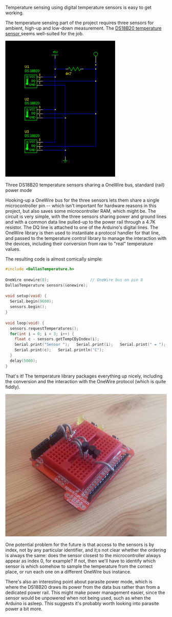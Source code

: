 Temperature sensing using digital temperature sensors is easy to get working.

<!--more-->

The temperature sensing part of the project requires three sensors for ambient, high-up and low-down measurement. The <a href="/2013/07/08/ds18b20/">DS18B20 temperature sensor </a>seems well-suited for the job.

![DS18B20](/images/citizen-sensing/three-ds18b20.png)

Three DS18B20 temperature sensors sharing a OneWire bus, standard (rail) power mode

Hooking-up a OneWire bus for the three sensors lets them share a single microcontroller pin -- which isn't important for hardware reasons in this project, but also saves some microcontroller RAM, which might be. The circuit is very simple, with the three sensors sharing power and ground lines and with a common data line pulled-up to the power rail through a 4.7K resistor. The DQ line is attached to one of the Arduino's digital lines. The OneWire library is then used to instantiate a protocol handler for that line, and passed to the temperature control library to manage the interaction with the devices, including their conversion from raw to "real" temperature values.

The resulting code is almost comically simple:
```c
#include <DallasTemperature.h>

OneWire onewire(8);                  // OneWire bus on pin 8
DallasTemperature sensors(&onewire);

void setup(void) {
  Serial.begin(9600);
  sensors.begin();
}

void loop(void) {
  sensors.requestTemperatures();
  for(int i = 0; i < 3; i++) {
    float c - sensors.getTempCByIndex(i);
    Serial.print("Sensor ");   Serial.print(i);   Serial.print(" = ");
    Serial.print(c);   Serial.println("C");
  }
  delay(5000);
}
```

That's it! The temperature library packages everything up nicely, including the conversion and the interaction with the OneWire protocol (which is quite fiddly).

![Three DS18B30s on a prototyping shield](/images/citizen-sensing/ds18b20-prototype.jpg)

One potential problem for the future is that access to the sensors is by index, not by any particular identifier, and it;s not clear whether the ordering is always the same: does the sensor closest to the microcontroller always appear as index 0, for example? If not, then we'll have to identify which sensor is which somehow to sample the temperature from the correct place, or run each one on a different OneWire bus instance.

There's also an interesting point about parasite power mode, which is where the DS18B20 draws its power from the data bus rather than from a dedicated power rail. This might make power management easier, since the sensor would be unpowered when not being used, such as when the Arduino is asleep. This suggests it's probably worth looking into parasite power a bit more.
